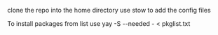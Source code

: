 clone the repo into the home directory
use stow <name of folder> to add the config files

To install packages from list
use yay -S --needed - < pkglist.txt 

